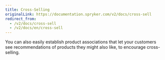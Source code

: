```yaml
---
title: Cross-Selling
originalLink: https://documentation.spryker.com/v2/docs/cross-sell
redirect_from:
  - /v2/docs/cross-sell
  - /v2/docs/en/cross-sell
---
```


You can also easily establish product associations that let your customers see recommendations of products they might also like, to encourage cross-selling.
